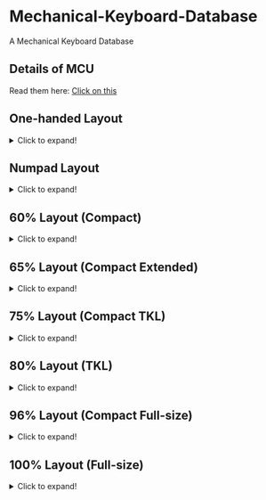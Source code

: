 # Mechanical-Keyboard-Database

A Mechanical Keyboard Database

## Details of MCU
Read them here: [Click on this](https://github.com/SonixQMK/Mechanical-Keyboard-Database/tree/main/docs)

## One-handed Layout
<details>
  <summary>Click to expand!</summary>

  | Brand    | Model | MCU  | Rebrand MCU | QMK  | Link | Backlight | Hotswap | Wireless | KLE                                                                                    |
  | -------- | ----- | ---- | ----------- | ---- | ---- | --------- | ------- | -------- | -------------------------------------------------------------------------------------- |
  | Redragon | K583  | ?    | SN32F268    | No   |      | RGB       | No      | No       | [Here](http://www.keyboard-layout-editor.com/#/gists/6a9dc51ff1d85ed903a189ab8cdde281) |
  | Redragon | K585  | ?    | SN32F268    | No   |      | RGB       | All     | No       | [Here](http://www.keyboard-layout-editor.com/#/gists/8eac8002c2866278d45ddfb863a33a24) |
  |          |       |      |             |      |      |           |         |          |                                                                                        |
</details>

## Numpad Layout
<details>
  <summary>Click to expand!</summary>

  | Brand           | Model | MCU  | Rebrand MCU | QMK  | Link | Backlight | Hotswap | Wireless | KLE  |
  | --------------- | ----- | ---- | ----------- | ---- | ---- | --------- | ------- | -------- | ---- |
  | Womier(GamaKay) | K21   | ?    | ?           | No   |      | RGB       | All     | No       |      |
  |                 |       |      |             |      |      |           |         |          |      |
</details>

## 60% Layout (Compact)
<details>
  <summary>Click to expand!</summary>
  
  ## 61 Keys

  | Brand                   | Model             | MCU        | Rebrand MCU | QMK  | Link                         | Backlight | Hotswap | Wireless          | KLE                                                                                    |
  | ----------------------- | ----------------- | ---------- | ----------- | ---- | ---------------------------- | --------- | ------- | ----------------- | -------------------------------------------------------------------------------------- |
  | Ajazz                   | K620T             | HFD2201KBA | SN32F248B   | No   |                              | RGB       | No      | Bluetooth 3.0     | [Here](http://www.keyboard-layout-editor.com/#/gists/a9f5d67eeace4c41a4a615754a3916f1) |
  | Akko                    | 3061S (V1)        | VS11K09A-1 | SN32F248B   | WIP  |                              | RGB       | No      | Bluetooth 5.0     | [Here](http://www.keyboard-layout-editor.com/#/gists/4d274d324ddd2086387a1ace5ed84635) |
  | DareU                   | EK861             | ?          | SN32F268    | No   |                              | White     | No      | Bluetooth 5.0     |                                                                                        |
  | E-Dra                   | EK361W            | ?          | SN32F248B   | No   |                              | RGB       | All     | No                | [Here](http://www.keyboard-layout-editor.com/#/gists/abdebfbedcb2906eccb7061d52101643) |
  | FlashQuark              | Horizon Z         | HFD2201KBA | SN32F248B   | WIP  |                              | RGB       | No      | Bluetooth 5.0     |                                                                                        |
  | Glorious PC Gaming Race | GMMK Compact (V2) | VS11K13A   | SN32F268    | No   |                              | RGB       | All     | No                |                                                                                        |
  | IQUNIX                  | F60               | VS11K09A-1 | SN32F248B   | No   |                              | RGB       | All     | No                | [Here](http://www.keyboard-layout-editor.com/#/gists/96918d46c4a13ee1673cef0b9c3654fa) |
  | Keychron                | K12               | HFD2201KBA | SN32F248B   | No   |                              | RGB       | All     | Bluetooth 5.1     |                                                                                        |
  | Keychron                | K12               | ?          | SN32F268    | No   |                              | White     | All     | Bluetooth 5.1     |                                                                                        |
  | Keychron                | K12               | ?          | SN32F268    | No   |                              | No        | All     | Bluetooth 5.1     |                                                                                        |
  | Redragon                | K530              | VS11K09A-1 | SN32F248B   | WIP  | [Here](https://git.io/JO3Wy) | RGB       | All     | Bluetooth 5.0     | [Here](http://www.keyboard-layout-editor.com/#/gists/8be3e599dc4f67b6c0f00cc80a60cd65) |
  | Redragon                | K617              | BYK916     | SH68F90     | No   |                              | RGB       | All     | No                |                                                                                        |
  | Redragon                | K630              | VS11K09A-1 | SN32F248B   | No   |                              | RGB       | All     | No                | [Here](http://www.keyboard-layout-editor.com/#/gists/2ca9bf368b2f987c0c0be06c28ff071c) |
  | Royal Kludge            | RK61 (V1)         | ?          | SN32F248B   | No   |                              | RGB       | No      | ?                 | [Here](http://www.keyboard-layout-editor.com/#/gists/a9f5d67eeace4c41a4a615754a3916f1) |
  | Royal Kludge            | RK61 (V2)         | SH68F90    | No          | No   |                              | RGB       | All     | BLE 5.1 & 2.4 GHz | [Here](http://www.keyboard-layout-editor.com/#/gists/a9f5d67eeace4c41a4a615754a3916f1) |
  | Royal Kludge            | RK61              | ?          | SN32F268    | WIP  | [Here](https://git.io/JO3cI) | White     | No      | Bluetooth 3.0     | [Here](http://www.keyboard-layout-editor.com/#/gists/a9f5d67eeace4c41a4a615754a3916f1) |
  | Royal Kludge            | RK61              | ?          | SN32F268    | WIP  | [Here](https://git.io/JO3cI) | Blue      | No      | Bluetooth 3.0     | [Here](http://www.keyboard-layout-editor.com/#/gists/a9f5d67eeace4c41a4a615754a3916f1) |
  | Smart Duck              | XS61              | ?          | SN32F248B   | WIP  | [Here](https://git.io/JO3Wy) | RGB       | No      | No                | [Here](http://www.keyboard-layout-editor.com/#/gists/94e3e00626d7563ed4bbea687e20e841) |
  | Womier(GamaKay)         | K61 (V1)          | VS11K16A   | SN32F268    | No   |                              | RGB       | All     | No                |                                                                                        |
  | Womier(GamaKay)         | K61 (V2)          | VS11K28A   | CH555       | No   |                              | RGB       | All     | No                |                                                                                        |
  |                         |                   |            |             |      |                              |           |         |                   |                                                                                        |

  ## 63 Keys

  | Brand          | Model  | MCU        | Rebrand MCU | QMK  | Link                         | Backlight | Hotswap | Wireless      | KLE                                                                                    |
  | -------------- | ------ | ---------- | ----------- | ---- | ---------------------------- | --------- | ------- | ------------- | -------------------------------------------------------------------------------------- |
  | Kemove(Dierya) | DK63   | VS11K09A-1 | SN32F248B   | WIP  | [Here](https://git.io/JO34J) | RGB       | All     | Bluetooth 5.1 | [Here](http://www.keyboard-layout-editor.com/#/gists/63afa32b87fe017ce0f906ef69d5122c) |
  | BlitzWolf      | BW-KB1 | HFD2201KBA | SN32F248B   | WIP  | [Here](https://git.io/JnqDK) | RGB       | No      | Bluetooth 5.0 | [Here](http://www.keyboard-layout-editor.com/#/gists/5f7aeadfe4f86b70b7ad6350d0fbedb5) |
  |                |        |            |             |      |                              |           |         |               |                                                                                        |

  ## 66 Keys

  | Brand           | Model    | MCU      | Rebrand MCU | QMK  | Link | Backlight | Hotswap | Wireless | KLE                                                                                    |
  | --------------- | -------- | -------- | ----------- | ---- | ---- | --------- | ------- | -------- | -------------------------------------------------------------------------------------- |
  | Womier(GamaKay) | K66 (V1) | VS11K16A | SN32F268    | WIP  |      | RGB       | All     | No       | [Here](http://www.keyboard-layout-editor.com/#/gists/8ddceb2e7bdef2bfa16d6c0825257358) |
  | Womier(GamaKay) | K66 (V2) | VS11K28A | CH555       | No   |      | RGB       | All     | No       | [Here](http://www.keyboard-layout-editor.com/#/gists/8ddceb2e7bdef2bfa16d6c0825257358) |
  |                 |          |          |             |      |      |           |         |          |                                                                                        |
</details>

## 65% Layout (Compact Extended)
<details>
  <summary>Click to expand!</summary>

  ## 68 Keys

  | Brand           | Model     | MCU        | Rebrand MCU | QMK  | Link                         | Backlight | Hotswap | Wireless          | KLE                                                                                    |
  | --------------- | --------- | ---------- | ----------- | ---- | ---------------------------- | --------- | ------- | ----------------- | -------------------------------------------------------------------------------------- |
  | Ajazz           | K680T     | ?          | SN32F268    | No   |                              | White     | No      | Bluetooth 3.0     |                                                                                        |
  | Akko            | 3068 (V1) | ?          | SN32F268    | No   |                              | White     | No      | Bluetooth 3.0     | [Here](http://www.keyboard-layout-editor.com/#/gists/b951590d73a88acfa7548439a9755a06) |
  | Akko            | 3068 (V2) | ?          | SN32F268    | No   |                              | White     | No      | Bluetooth 5.0     | [Here](http://www.keyboard-layout-editor.com/#/gists/63badde2007beb3e091436cc714cb58d) |
  | Akko            | 3068 (V3) | ?          | SN32F248B   | No   |                              | RGB       | All     | Bluetooth 5.0     | [Here](http://www.keyboard-layout-editor.com/#/gists/c9060a33124daf5f2ddfc549bcdd6093) |
  | KeyDous         | NJ68      | M103CB     | NUC123      | No   |                              | RGB       | All     | Bluetooth 5.0     | [Here](http://www.keyboard-layout-editor.com/#/gists/217036f674eb6cb34f9d9a87f2274fb4) |
  | Keychron        | K6        | HFD2201KBA | SN32F248B   | WIP  | [Here](https://git.io/JO3Wy) | RGB       | All     | Bluetooth 5.1     |                                                                                        |
  | Keychron        | K6        | ?          | SN32F268    | WIP  | [Here](https://git.io/JO3Wy) | White     | All     | Bluetooth 5.1     |                                                                                        |
  | Keychron        | K7        | HFD2201KBA | SN32F248B   | No   |                              | RGB       | All     | Bluetooth 5.1     |                                                                                        |
  | Keychron        | K7        | ?          | SN32F268    | No   |                              | White     | All     | Bluetooth 5.1     |                                                                                        |
  | Royal Kludge    | RK68(855) | ?          | SN32F268    | WIP  | [Here](https://git.io/JO3cO) | White     | All     | Bluetooth 5.1     | [Here](http://www.keyboard-layout-editor.com/#/gists/0721c17468666207f84fcab230130ec9) |
  | Royal Kludge    | RK68(855) | ?          | SN32F268    | No   |                              | Blue      | All     | Bluetooth 5.1     | [Here](http://www.keyboard-layout-editor.com/#/gists/0721c17468666207f84fcab230130ec9) |
  | Royal Kludge    | RKG68     | SH68F90    | No          | No   |                              | RGB       | All     | BLE 5.0 & 2.4 GHz |                                                                                        |
  | Womier(GamaKay) | K68       | VS11K28A   | CH555       | No   |                              | RGB       | All     | No                |                                                                                        |
  |                 |           |            |             |      |                              |           |         |                   |                                                                                        |

  ## 71 Keys
  | Brand        | Model | MCU        | Rebrand MCU | QMK  | Link | Backlight | Hotswap | Wireless      | KLE  |
  | ------------ | ----- | ---------- | ----------- | ---- | ---- | --------- | ------- | ------------- | ---- |
  | DareU        | EK871 | ?          | SN32F268    | No   |      | White     | All     | Bluetooth 5.0 |      |
  | Royal Kludge | RK71  | HFD2201KBA | SN32F248B   | No   |      | RGB       | All     | Bluetooth 3.0 |      |
  |              |       |            |             |      |      |           |         |               |      |
</details>

## 75% Layout (Compact TKL)
<details>
  <summary>Click to expand!</summary>

  ## 77 Keys
  | Brand           | Model | MCU  | Rebrand MCU | QMK  | Link | Backlight | Hotswap | Wireless | KLE  |
  | --------------- | ----- | ---- | ----------- | ---- | ---- | --------- | ------- | -------- | ---- |
  | Womier(GamaKay) | K77   | ?    | SN32F268    | No   |      | RGB       | All     | No       |      |
  |                 |       |      |             |      |      |           |         |          |      |

  ## 81 Keys
  | Brand | Model | MCU      | Rebrand MCU | QMK  | Link | Backlight | Hotswap | Wireless | KLE  |
  | ----- | ----- | -------- | ----------- | ---- | ---- | --------- | ------- | -------- | ---- |
  | Akko  | ACR75 | VS11K28A | CH555       | No   |      | RGB       | All     | No       |      |
  |       |       |          |             |      |      |           |         |          |      |

  ## 82 Keys

  | Brand   | Model       | MCU        | Rebrand MCU | QMK  | Link                         | Backlight | Hotswap | Wireless      | KLE                                                                                    |
  | ------- | ----------- | ---------- | ----------- | ---- | ---------------------------- | --------- | ------- | ------------- | -------------------------------------------------------------------------------------- |
  | Ajazz   | AK33 (V1)   | VS11K09A   | SN32F248    | WIP  | [Here](https://git.io/JO3Wy) | RGB       | No      | No            | [Here](http://www.keyboard-layout-editor.com/#/gists/24d293cad6cedaf6be937016c4f02311) |
  | Ajazz   | AK33 (V2)   | VS11K09A-1 | SN32F248B   | WIP  | [Here](https://git.io/JO3Wy) | RGB       | No      | No            | [Here](http://www.keyboard-layout-editor.com/#/gists/24d293cad6cedaf6be937016c4f02311) |
  | Ajazz   | AK33        | ?          | SN32F268    | No   |                              | White     | No      | Bluetooth 4.0 | [Here](http://www.keyboard-layout-editor.com/#/gists/24d293cad6cedaf6be937016c4f02311) |
  | Ajazz   | AK33        | ?          | SN32F268    | No   |                              | Blue      | No      | Bluetooth 4.0 | [Here](http://www.keyboard-layout-editor.com/#/gists/24d293cad6cedaf6be937016c4f02311) |
  | Lao Xue | Fantasy75   | VS11K28A   | CH555       | No   |                              | RGB       | Yes     | No            |                                                                                        |
  |         |             |            |             |      |                              |           |         |               |                                                                                        |

  ## 84 Keys

  | Brand         | Model     | MCU        | Rebrand MCU | QMK  | Link | Backlight | Hotswap  | Wireless          | KLE                                                                                    |
  | ------------- | --------- | ---------- | ----------- | ---- | ---- | --------- | -------- | ----------------- | -------------------------------------------------------------------------------------- |
  | Akko          | 3084 (V1) | VS11K17A   | SN32F268    | No   |                              | White     | No       | Bluetooth 3.0     | [Here](http://www.keyboard-layout-editor.com/#/gists/399700dca7f39a347f8f89d752b46bda) |
  | Akko          | 3084 (V2) | VS11K17A   | SN32F268    | WIP  |                              | White     | No       | Bluetooth 5.0     | [Here](http://www.keyboard-layout-editor.com/#/gists/f92a481c5b2a026e23ae2217ac37c32e) |
  | Akko          | 3084 (V3) | ?          | SN32F268    | No   |                              | White     | All      | No                | [Here](http://www.keyboard-layout-editor.com/#/gists/0483653eb4a87fd92bb5c94cb4074aee) |
  | Keychron      | K2        | VS11K17A   | SN32F268    | No   |                              | White     | No       | Bluetooth 5.1     | [Here](http://www.keyboard-layout-editor.com/#/gists/24d293cad6cedaf6be937016c4f02311) |
  | Keychron      | K2 (V1)   | HFD2201KBA | SN32F248B   | WIP  | [Here](https://git.io/JO3Wy) | RGB       | No & All | Bluetooth 5.1     | [Here](http://www.keyboard-layout-editor.com/#/gists/24d293cad6cedaf6be937016c4f02311) |
  | Keychron      | K2 (V1)   | ?          | SN32F268    | No   |                              | White     | No & All | Bluetooth 5.1     | [Here](http://www.keyboard-layout-editor.com/#/gists/24d293cad6cedaf6be937016c4f02311) |
  | Keychron      | K2 (V2)   | HFD2201KBA | SN32F248B   | No   |                              | RGB       | No & All | Bluetooth 5.1     | [Here](http://www.keyboard-layout-editor.com/#/gists/24d293cad6cedaf6be937016c4f02311) |
  | Keychron      | K2 (V2)   | ?          | SN32F268    | No   |                              | White     | No & All | Bluetooth 5.1     | [Here](http://www.keyboard-layout-editor.com/#/gists/24d293cad6cedaf6be937016c4f02311) |
  | Keychron      | K3        | HFD2201KBA | SN32F248B   | WIP  | [Here](https://git.io/JO3Wy) | RGB       | All      | Bluetooth 5.1     |                                                                                        |
  | Keychron      | K3 (V1)   | HFD48KG300 | SN32F268    | No   |                              | White     | All      | Bluetooth 5.1     |                                                                                        |
  | Royal Kludge  | RK84      | ?          | SN32F248B   | No   |                              | RGB       | All      | BLE 5.1 & 2.4 GHz | [Here](http://www.keyboard-layout-editor.com/#/gists/be675867e0d684b31418a4179be5f231) |
  |               |           |            |             |      |                              |           |          |                   |                                                                                        |
</details>

## 80% Layout (TKL)
<details>
  <summary>Click to expand!</summary>

  ## 87 Keys

  | Brand                   | Model             | MCU           | Rebrand MCU | QMK                                  | Link                         | Backlight | Hotswap | Wireless          | KLE                                                                                    |
  | ----------------------- | ----------------  | ------------- | ----------- | ------------------------------------ | ---------------------------- | --------- | ------- | ----------------- | -------------------------------------------------------------------------------------- |
  | 1stPlayer               | MK8               | NUC121SC2AE   | No          | WIP                                  |                              | RGB       | 13 Keys | No                | [Here](http://www.keyboard-layout-editor.com/#/gists/8151dafe2cbd653ffe7df9b99f14d9b3) |
  | 1stPlayer               | DK5.0 Lite        | BYK816        | ?           | No                                   |                              | RGB       | No      | No                | [Here](http://www.keyboard-layout-editor.com/#/gists/1808dda040416cfafe36329d84907a35) |
  | Ajazz                   | K870T             | HFD2201KBA    | SN32F248B   | No                                   |                              | RGB       | No      | Bluetooth 5.0     | [Here](http://www.keyboard-layout-editor.com/#/gists/5e46c1b6ac2cc5ca9afb559722431e14) |
  | Akko                    | 3087 (V1)         | ?             | SN32F268    | No                                   |                              | White     | No      | No                | [Here](http://www.keyboard-layout-editor.com/#/gists/d49ecd7a294736ea585fc5cca242eecd) |
  | Akko                    | 3087 (V2)         | ?             | SN32F268    | No                                   |                              | White     | No      | No                | [Here](http://www.keyboard-layout-editor.com/#/gists/9c4a1e0d3bb7fadc54094c535957b660) |
  | Akko                    | 3087S             | ?             | SN32F248B   | No                                   |                              | White     | No      | No                | [Here](http://www.keyboard-layout-editor.com/#/gists/5e68841bbc7bafc7342131127bb0cba2) |
  | Akko                    | MOD001 (V2)       | VS11K28A      | CH555       | No                                   |                              | RGB       | All     | No                |                                                                                        |
  | Akko                    | Sakura Jelly 3087 | VS11K28A      | CH555       | No                                   |                              | RGB       | All     | No                |                                                                                        |
  | Cherry                  | MX Board 1.0      | VS11K06A      | SN32F268    | No                                   |                              | White     | No      | No                |                                                                                        |
  | Cherry                  | MX 1.0            | VS11K13A      | SN32F268    | No                                   |                              | RGB       | No      | No                |                                                                                        |
  | DareU                   | DK880             | VS11K09A      | SN32F248    | No                                   |                              | RGB       | No      | No                |                                                                                        |
  | E-Dra                   | EK387             | VS11K09A-1    | SN32F248B   | No                                   |                              | RGB       | All     | No                | [Here](http://www.keyboard-layout-editor.com/#/gists/d879c29f46369b00d314f9c677a06876) |
  | GANSS                   | GS87D             | HFD48KP500    | SN32F268    | No                                   |                              | White     | No      | Bluetooth 3.0     | [Here](http://www.keyboard-layout-editor.com/#/gists/edea1f92ede1cb04a99b1e7cd4631797) |
  | Glorious PC Gaming Race | GMMK TKL (V2)     | VS11K13A      | SN32F268    | No                                   |                              | RGB       | All     | No                | [Here](http://www.keyboard-layout-editor.com/#/gists/4bd6c41cc5330b1e875fff528ac4a627) |
  | HyperX                  | Alloy Origin Core | SN32F247B     | No          | No                                   |                              | RGB       | No      | No                | [Here](http://www.keyboard-layout-editor.com/#/gists/86d62bb80b0d06240d9b6507bc0c07fa) |
  | iKBC                    | F87               | HT32F1854     | No          | No                                   |                              | RGB       | No      | No                | [Here](http://www.keyboard-layout-editor.com/#/gists/6de08aa78aa96ceecbff24080d628b9e) |
  | IQUNIX                  | SLIM87            | VS11K09A-1    | SN32F248B   | No                                   |                              | RGB       | All     | No                | [Here](http://www.keyboard-layout-editor.com/#/gists/fb2f550a259d4d9d4c99aa3b25a70ef4) |
  | Keychron                | C1                | HFD2201KBA    | SN32F248B   | WIP                                  | [Here](https://git.io/JO3Wy) | RGB       | No      | No                |                                                                                        |
  | Keychron                | C1                | HFD48KC900    | SN32F268    | No                                   |                              | White     | No      | No                |                                                                                        |
  | Keychron                | K1 (V1)           | HFD2201KBA    | SN32F248B   | No                                   |                              | RGB       | All     | Bluetooth 5.1     |                                                                                        |
  | Keychron                | K1 (V1)           | ?             | SN32F268    | No                                   |                              | White     | All     | Bluetooth 5.1     |                                                                                        |
  | Keychron                | K1 (V2)           | HFD2201KBA    | SN32F248B   | No                                   |                              | RGB       | All     | Bluetooth 5.1     |                                                                                        |
  | Keychron                | K1 (V2)           | ?             | SN32F268    | No                                   |                              | White     | All     | Bluetooth 5.1     |                                                                                        |
  | Keychron                | K1 (V3)           | HFD2201KBA    | SN32F248B   | No                                   |                              | RGB       | All     | Bluetooth 5.1     |                                                                                        |
  | Keychron                | K1 (V3)           | ?             | SN32F268    | No                                   |                              | White     | All     | Bluetooth 5.1     |                                                                                        |
  | Keychron                | K1 (V4)           | HFD2201KBA    | SN32F248B   | No                                   |                              | RGB       | All     | Bluetooth 5.1     |                                                                                        |
  | Keychron                | K1 (V4)           | ?             | SN32F268    | No                                   |                              | White     | All     | Bluetooth 5.1     |                                                                                        |
  | Keychron                | K1 (V5)           | HFD2201KBA    | SN32F248B   | No                                   |                              | RGB       | All     | Bluetooth 5.1     |                                                                                        |
  | Keychron                | K1 (V5)           | ?             | SN32F268    | No                                   |                              | White     | All     | Bluetooth 5.1     |                                                                                        |
  | Keychron                | K8                | HFD2201KBA    | SN32F248B   | WIP                                  | [Here](https://git.io/JO3Wy) | RGB       | All     | Bluetooth 5.1     |                                                                                        |
  | Keychron                | K8                | ?             | SN32F268    | No                                   |                              | White     | All     | Bluetooth 5.1     |                                                                                        |
  | Redragon                | K552 (V1)         | VS11K05A      | ?           | No                                   |                              | RGB       | No      | No                |                                                                                        |
  | Redragon                | K552 (V2)         | VS11K09A      | SN32F248    | WIP                                  | [Here](https://git.io/JO3Wy) | RGB       | No      | No                | [Here](http://www.keyboard-layout-editor.com/#/gists/b36dcdea15c466a83d6de389b05cf7c5) |
  | Redragon                | K552 (V3)         | VS11K09A      | SN32F248    | WIP                                  | [Here](https://git.io/JO3Wy) | RGB       | All     | No                | [Here](http://www.keyboard-layout-editor.com/#/gists/b36dcdea15c466a83d6de389b05cf7c5) |
  | Redragon                | K552 (V4)         | VS11K09A      | SN32F248    | WIP                                  | [Here](https://git.io/JO3Wy) | RGB       | All     | No                | [Here](http://www.keyboard-layout-editor.com/#/gists/b36dcdea15c466a83d6de389b05cf7c5) |
  | Redragon                | K552 (V5)         | VS11K09A-1    | SN32F248B   | WIP                                  | [Here](https://git.io/JO3Wy) | RGB       | All     | No                | [Here](http://www.keyboard-layout-editor.com/#/gists/b36dcdea15c466a83d6de389b05cf7c5) |
  | Redragon                | K552 (V6)         | VS11K28A      | CH555       | No                                   |                              | RGB       | All     | No                |                                                                                        |
  | Redragon                | K553 (V1)         | VS11K09A      | SN32F248    | WIP                                  | [Here](https://git.io/JO3Wy) | RGB       | All     | No                | [Here](http://www.keyboard-layout-editor.com/#/gists/4ead61527722aa43efa4ad3ef3cbe5a6) |
  | Redragon                | K553 (V2)         | VS11K09A-1    | SN32F248B   | WIP                                  | [Here](https://git.io/JO3Wy) | RGB       | All     | No                | [Here](http://www.keyboard-layout-editor.com/#/gists/4ead61527722aa43efa4ad3ef3cbe5a6) |
  | Redragon                | K587              | VS11K09A-1    | SN32F248B   | No                                   |                              | RGB       | All     | No                | [Here](http://www.keyboard-layout-editor.com/#/gists/5cdcf1c8179a390e7c7890445f3fcf7a) |
  | Redragon                | K587-PRO          | VS11K09A-1    | SN32F248B   | No                                   |                              | RGB       | All     | No                | [Here](http://www.keyboard-layout-editor.com/#/gists/5cdcf1c8179a390e7c7890445f3fcf7a) |
  | Redragon                | K588              | VS11K09A-1    | SN32F248B   | No                                   |                              | RGB       | All     | No                | [Here](http://www.keyboard-layout-editor.com/#/gists/f5b4d7a2eaac30c33a1db9d5dda7f473) |
  | Redragon                | K588-PRO          | VS11K09A-1    | SN32F248B   | No                                   |                              | RGB       | All     | No                | [Here](http://www.keyboard-layout-editor.com/#/gists/f5b4d7a2eaac30c33a1db9d5dda7f473) |
  | Redragon                | K607              | VS11K09A-1    | SN32F248B   | No                                   |                              | RGB       | All     | No                |                                                                                        |
  | Royal Kludge            | RK987             | ?             | SN32F268    | No                                   |                              | White     | All     | BLE 5.1 & 2.4 GHz |                                                                                        |
  | SPCGear                 | GK530 Tournament  | VS11K09A      | SN32F248    | WIP                                  | [Here](https://git.io/JO3Wy) | RGB       | No      | No                | [Here](http://www.keyboard-layout-editor.com/#/gists/7d46368626ddc9ee3fe0ffdb09105806) |
  | SPCGear                 | GK630 Tournament  | ?             | SN32F248B   | No                                   |                              | RGB       | No      | No                | [Here](http://www.keyboard-layout-editor.com/#/gists/7d2c3c1ad39fa99e7e7fd04798472d21) |
  | Tecware                 | Phantom 87        | VS11K13A      | SN32F268    | No                                   |                              | RGB       | All     | No                | [Here](http://www.keyboard-layout-editor.com/#/gists/bf2171b909d796d4333a5b3536f7bf23) |
  | Womier(GamaKay)         | K87               | VS11K09A-1    | SN32F248B   | WIP                                  | [Here](https://git.io/JO3Wy) | RGB       | All     | No                |                                                                                        |
  | Womier(GamaKay)         | K87               | VS11K28A      | CH555       | No                                   |                              | RGB       | All     | No                |                                                                                        |
  | Yuemi/Xiaomi            | Yuemi Pro MK02    | STM32F072C8T6 | No          | [Official QMK](https://git.io/JO3C1) | [Here](https://git.io/JO3nF) | White     | No      | No                | [Here](http://www.keyboard-layout-editor.com/#/gists/fcd42696d0ff4d0788870460b5401b22) |
  |                         |                   |               |             |                                      |                              |           |         |                   |                                                                                        |
</details>

## 96% Layout (Compact Full-size)
<details>
  <summary>Click to expand!</summary>

  ## 98 Keys

  | Brand          | Model     | MCU         | Rebrand MCU | QMK  | Link | Backlight | Hotswap | Wireless          | KLE                                                                                    |
  | -------------- | --------- | ----------- | ----------- | ---- | ---- | --------- | ------- | ----------------- | -------------------------------------------------------------------------------------- |
  | Akko           | 3098 (V1) | ?           | SN32F268    | No   |      | No        | No      | No                | [Here](http://www.keyboard-layout-editor.com/#/gists/1980ac11b7d5217c90c5157f07a7c022) |
  | Akko           | 3098 (V2) | ?           | ?           | No   |      | No        | All     | No                | [Here](http://www.keyboard-layout-editor.com/#/gists/72b4d4da3389a1ddd66b6689e6787eba) |
  | Flesports      | FL980     | NUC121SC2AE | No          | No   |      | RGB       | All     | BLE 5.0 & 2.4 GHz | [Here](http://www.keyboard-layout-editor.com/#/gists/8d3fc231a29b0fc8240d4c4553998f25) |
  |                |           |             |             |      |      |           |         |                   |                                                                                        |

  ## 100 Keys

  | Brand        | Model      | MCU        | Rebrand MCU | QMK  | Link                         | Backlight | Hotswap | Wireless          | KLE                                                                                    |
  | ------------ | ---------- | ---------- | ----------- | ---- | ---------------------------- | --------- | ------- | ----------------- | -------------------------------------------------------------------------------------- |
  | Keychron     | K4 (V1)    | HFD2201KBA | SN32F248B   | WIP  | [Here](https://git.io/JO3Wy) | RGB       | All     | Bluetooth 3.0     |                                                                                        |
  | Keychron     | K4 (V1)    | ?          | ?           | No   |                              | White     | All     | Bluetooth 3.0     |                                                                                        |
  | Keychron     | K4 (V2)    | HFD2201KBA | SN32F248B   | WIP  | [Here](https://git.io/JO3Wy) | RGB       | All     | Bluetooth 5.1     |                                                                                        |
  | Keychron     | K4 (V2)    | ?          | ?           | No   |                              | White     | All     | Bluetooth 5.1     |                                                                                        |
  | Royal Kludge | RK100(860) | ?          | ?           | No   |                              | White     | All     | BLE 5.0 & 2.4 GHz | [Here](http://www.keyboard-layout-editor.com/#/gists/708d3282ca2169d08408cd1c718991c4) |
  |              |            |            |             |      |                              |           |         |                   |                                                                                        |
</details>

## 100% Layout (Full-size)
<details>
  <summary>Click to expand!</summary>

  ## 104 Keys

  | Brand                   | Model             | MCU        | Rebrand MCU | QMK  | Link                         | Backlight | Hotswap | Wireless      | KLE                                                                                    |
  | ----------------------- | ----------------- | ---------- | ----------- | ---- | ---------------------------- | --------- | ------- | ------------- | -------------------------------------------------------------------------------------- |
  | 1stPlayer               | Bullet Hunter MK6 | VS11K09A   | SN32F248    | No   |                              | RGB       | No      | No            | [Here](http://www.keyboard-layout-editor.com/#/gists/fcefa4d3f55078d166ddd97ffb8580a2) |
  | 1stPlayer               | DK5.0             | BYK816     | ?           | No   |                              | RGB       | No      | No            | [Here](http://www.keyboard-layout-editor.com/#/gists/9f69e32d68d8b06c1bf3c3b61c4cfacc) |
  | Ajazz                   | AK35I (V1)        | ?          | SN32F268    | No   |                              | White     | ?       | No            |                                                                                        |
  | Ajazz                   | AK35I (V2)        | ?          | SN32F268    | No   |                              | White     | ?       | No            |                                                                                        |
  | DareU                   | DK1280            | ?          | SN32F268    | No   |                              | RGB       | ?       | No            | [Here](http://www.keyboard-layout-editor.com/#/gists/0baaf6fb54455db1c38ceccf737456ea) |
  | DareU                   | EK1280            | VS11K09A-1 | SN32F248B   | No   |                              | RGB       | ?       | No            | [Here](http://www.keyboard-layout-editor.com/#/gists/0baaf6fb54455db1c38ceccf737456ea) |
  | E-Dra                   | EK3104            | VS11K09A-1 | SN32F248B   | No   |                              | RGB       | All     | No            | [Here](http://www.keyboard-layout-editor.com/#/gists/1b08e9d6709f70179504e059fe2c6e70) |
  | E-Dra                   | EK308             | VS11K09A-1 | SN32F248B   | No   |                              | RGB       | ?       | No            | [Here](http://www.keyboard-layout-editor.com/#/gists/b0c06905a60e508c811958b9d2e9c658) |
  | Glorious PC Gaming Race | GMMK Full (V1)    | VS11K06A   | SN32F268    | No   |                              | Red       | All     | No            |                                                                                        |
  | Glorious PC Gaming Race | GMMK Full (V2)    | VS11K13A   | SN32F268    | No   |                              | RGB       | All     | No            |                                                                                        |
  | Glorious PC Gaming Race | GMMK Full (V3)    | VS11K13A   | SN32F268    | No   |                              | RGB       | All     | No            |                                                                                        |
  | HyperX                  | Alloy Origin      | SN32F247B  | No          | No   |                              | RGB       | No      | No            | [Here](http://www.keyboard-layout-editor.com/#/gists/fc66cef8981c1d68aae0d1e678d1b997) |
  | Keychron                | C2                | HFD2201KBA | SN32F248B   | No   |                              | RGB       | All     | No            |                                                                                        |
  | Keychron                | K1 (V1)           | HFD2201KBA | SN32F248B   | No   |                              | RGB       | All     | Bluetooth 5.1 |                                                                                        |
  | Keychron                | K1 (V1)           | ?          | SN32F268    | No   |                              | White     | All     | Bluetooth 5.1 |                                                                                        |
  | Keychron                | K1 (V2)           | HFD2201KBA | SN32F248B   | No   |                              | RGB       | All     | Bluetooth 5.1 |                                                                                        |
  | Keychron                | K1 (V3)           | HFD2201KBA | SN32F248B   | No   |                              | RGB       | All     | Bluetooth 5.1 |                                                                                        |
  | Keychron                | K1 (V4)           | HFD2201KBA | SN32F248B   | No   |                              | RGB       | All     | Bluetooth 5.1 |                                                                                        |
  | Redragon                | K512              | ?          | SN32F268    | No   |                              | RGB       | No      | No            | [Here](http://www.keyboard-layout-editor.com/#/gists/6633a259a2e2f86aa0b6989fedf5335e) |
  | Redragon                | K556              | VS11K09A-1 | SN32F248B   | WIP  | [Here](https://git.io/JO3Wy) | RGB       | All     | No            | [Here](http://www.keyboard-layout-editor.com/#/gists/c0008dfb1f2ba3a1d191533580ce1b4c) |
  | Redragon                | K557              | VS11K09A-1 | SN32F248B   | No   |                              | RGB       | All     | No            | [Here](http://www.keyboard-layout-editor.com/#/gists/305bd83e0b820b9211597cebc16622b2) |
  | Redragon                | K559              | VS11K09A-1 | SN32F248B   | No   |                              | RGB       | All     | No            | [Here](http://www.keyboard-layout-editor.com/#/gists/178c7dc4d033243ae20433f69e13ba97) |
  | Redragon                | K563              | VS11K09A-1 | SN32F248B   | No   |                              | RGB       | All     | No            | [Here](http://www.keyboard-layout-editor.com/#/gists/b8178f5e6923a90ec3c037be17fc496f) |
  | Redragon                | K578              | VS11K09A-1 | SN32F248B   | No   |                              | RGB       | All     | No            | [Here](http://www.keyboard-layout-editor.com/#/gists/159ce488e14c884f363008b6a22a290e) |
  | Redragon                | K579              | VS11K09A-1 | SN32F248B   | No   |                              | RGB       | All     | No            | [Here](http://www.keyboard-layout-editor.com/#/gists/f967f05398eaa0acff6baf6cbd94e288) |
  | Redragon                | K580              | VS11K09A-1 | SN32F248B   | No   |                              | RGB       | All     | No            | [Here](http://www.keyboard-layout-editor.com/#/gists/552758662b944e75f4dd765c6232e0f7) |
  | Redragon                | K580-PRO          | VS11K09A-1 | SN32F248B   | No   |                              | RGB       | All     | No            | [Here](http://www.keyboard-layout-editor.com/#/gists/552758662b944e75f4dd765c6232e0f7) |
  | Redragon                | K582              | VS11K09A-1 | SN32F248B   | WIP  | [Here](https://git.io/JO3Wy) | RGB       | All     | No            | [Here](http://www.keyboard-layout-editor.com/#/gists/f76a6804e2d5efe2fe26d78c2d1c69ba) |
  | Redragon                | K582-PRO          | VS11K09A-1 | SN32F248B   | No   |                              | RGB       | All     | No            | [Here](http://www.keyboard-layout-editor.com/#/gists/f76a6804e2d5efe2fe26d78c2d1c69ba) |
  | Redragon                | K586              | VS11K09A-1 | SN32F248B   | No   |                              | RGB       | All     | No            | [Here](http://www.keyboard-layout-editor.com/#/gists/37e6480583b00c7a5dab5b392fbd71af) |
  | Redragon                | K586-PRO          | VS11K09A-1 | SN32F248B   | No   |                              | RGB       | All     | No            | [Here](http://www.keyboard-layout-editor.com/#/gists/37e6480583b00c7a5dab5b392fbd71af) |
  | Redragon                | K591              | VS11K09A-1 | SN32F248B   | No   |                              | RGB       | All     | No            | [Here](http://www.keyboard-layout-editor.com/#/gists/62b96a9913d320ad56298f408ac896f5) |
  | Redragon                | K592-PRO          | VS11K09A-1 | SN32F248B   | No   |                              | RGB       | All     | No            | [Here](http://www.keyboard-layout-editor.com/#/gists/2557095ca4756f0d84b522bd857eb43f) |
  | SPCGear                 | GK540 Magna       | VS11K09A   | SN32F248    | WIP  | [Here](https://git.io/JO3Wy) | RGB       | No      | No            | [Here](http://www.keyboard-layout-editor.com/#/gists/25cfbcc60827d7aff0433775192abe9d) |
  | SPCGear                 | GK550 Omnis       | VS11K09A   | SN32F248    | No   |                              | RGB       | No      | No            | [Here](http://www.keyboard-layout-editor.com/#/gists/e3462102362c47000b57372603d5a6ff) |
  | Tecware                 | Phantom 104       | ?          | SN32F268    | No   |                              | RGB       | All     | No            | [Here](http://www.keyboard-layout-editor.com/#/gists/0d614541b51863c0255a935f9c6ffa7c) |
  |                         |                   |            |             |      |                              |           |         |               |                                                                                        |

  ## 105 Keys

  | Brand   | Model | MCU      | Rebrand MCU | QMK  | Link                         | Backlight | Hotswap | Wireless | KLE                                                                                    |
  | ------- | ----- | -------- | ----------- | ---- | ---------------------------- | --------- | ------- | -------- | -------------------------------------------------------------------------------------- |
  | aLLreLi | K643  | VS11K09A | SN32F248    | WIP  | [Here](https://git.io/JOST1) | RGB       | No      | No       | [Here](http://www.keyboard-layout-editor.com/#/gists/3377a0a5d2f48423e88bc487910509b5) |
  |         |       |          |             |      |                              |           |         |          |                                                                                        |

  ## 108 Keys

  | Brand  | Model     | MCU  | Rebrand MCU | QMK  | Link | Backlight | Hotswap | Wireless | KLE                                                                                    |
  | ------ | --------- | ---- | ----------- | ---- | ---- | --------- | ------- | -------- | -------------------------------------------------------------------------------------- |
  | Akko   | 3108 (V1) | ?    | SN32F268    | No   |      | No        | No      | No       | [Here](http://www.keyboard-layout-editor.com/#/gists/c7325282cd19c56510e92a0976cab70f) |
  | Akko   | 3108 (V2) | ?    | SN32F268    | No   |      | No        | No      | No       | [Here](http://www.keyboard-layout-editor.com/#/gists/e216de679e1506b9369ff093c1d24ef1) |
  | IQUNIX | SLIM108   | ?    | SN32F248B   | No   |      | RGB       | All     | No       | [Here](http://www.keyboard-layout-editor.com/#/gists/69dd90c9425f07f0f88d1fbcca910824) |
  |        |           |      |             |      |      |           |         |          |                                                                                        |
</details>
